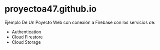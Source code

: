 # proyectoa47.github.io
Ejemplo De Un Poyecto Web con conexión a Firebase con los servicios de:
- Authentication
- Cloud Firestore
- Cloud Storage 
